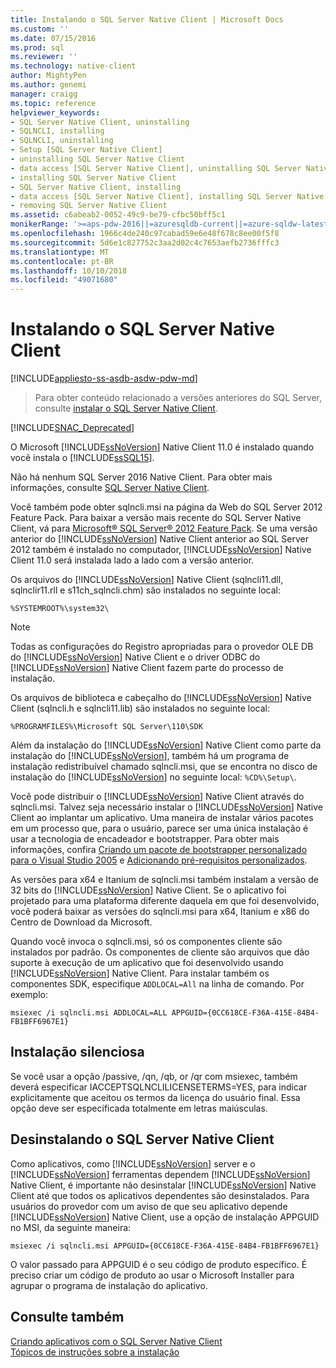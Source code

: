 ```yaml
---
title: Instalando o SQL Server Native Client | Microsoft Docs
ms.custom: ''
ms.date: 07/15/2016
ms.prod: sql
ms.reviewer: ''
ms.technology: native-client
author: MightyPen
ms.author: genemi
manager: craigg
ms.topic: reference
helpviewer_keywords:
- SQL Server Native Client, uninstalling
- SQLNCLI, installing
- SQLNCLI, uninstalling
- Setup [SQL Server Native Client]
- uninstalling SQL Server Native Client
- data access [SQL Server Native Client], uninstalling SQL Server Native Client
- installing SQL Server Native Client
- SQL Server Native Client, installing
- data access [SQL Server Native Client], installing SQL Server Native Client
- removing SQL Server Native Client
ms.assetid: c6abeab2-0052-49c9-be79-cfbc50bff5c1
monikerRange: '>=aps-pdw-2016||=azuresqldb-current||=azure-sqldw-latest||>=sql-server-2016||=sqlallproducts-allversions||>=sql-server-linux-2017||=azuresqldb-mi-current'
ms.openlocfilehash: 1966c4de240c97cabad59e6e48f678c8ee00f5f8
ms.sourcegitcommit: 5d6e1c827752c3aa2d02c4c7653aefb2736fffc3
ms.translationtype: MT
ms.contentlocale: pt-BR
ms.lasthandoff: 10/10/2018
ms.locfileid: "49071680"
---
```

# <a name="installing-sql-server-native-client"></a>Instalando o SQL Server Native Client
[!INCLUDE[appliesto-ss-asdb-asdw-pdw-md](../../../includes/appliesto-ss-asdb-asdw-pdw-md.md)]
 > Para obter conteúdo relacionado a versões anteriores do SQL Server, consulte [instalar o SQL Server Native Client](installing-sql-server-native-client.md).

[!INCLUDE[SNAC_Deprecated](../../../includes/snac-deprecated.md)]

  O Microsoft [!INCLUDE[ssNoVersion](../../../includes/ssnoversion-md.md)] Native Client 11.0 é instalado quando você instala o [!INCLUDE[ssSQL15](../../../includes/sssql15-md.md)]. 
 
 Não há nenhum SQL Server 2016 Native Client. Para obter mais informações, consulte [SQL Server Native Client](../../../relational-databases/native-client/sql-server-native-client.md). 
 
Você também pode obter sqlncli.msi na página da Web do SQL Server 2012 Feature Pack. Para baixar a versão mais recente do SQL Server Native Client, vá para [Microsoft® SQL Server® 2012 Feature Pack](http://www.microsoft.com/en-us/download/confirmation.aspx?id=29065). Se uma versão anterior do [!INCLUDE[ssNoVersion](../../../includes/ssnoversion-md.md)] Native Client anterior ao SQL Server 2012 também é instalado no computador, [!INCLUDE[ssNoVersion](../../../includes/ssnoversion-md.md)] Native Client 11.0 será instalada lado a lado com a versão anterior.  
  
 Os arquivos do [!INCLUDE[ssNoVersion](../../../includes/ssnoversion-md.md)] Native Client (sqlncli11.dll, sqlnclir11.rll e s11ch_sqlncli.chm) são instalados no seguinte local:  
  
 `%SYSTEMROOT%\system32\`  
  
> [!NOTE]  
>  Todas as configurações do Registro apropriadas para o provedor OLE DB do [!INCLUDE[ssNoVersion](../../../includes/ssnoversion-md.md)] Native Client e o driver ODBC do [!INCLUDE[ssNoVersion](../../../includes/ssnoversion-md.md)] Native Client fazem parte do processo de instalação.  
  
 Os arquivos de biblioteca e cabeçalho do [!INCLUDE[ssNoVersion](../../../includes/ssnoversion-md.md)] Native Client (sqlncli.h e sqlncli11.lib) são instalados no seguinte local:  
  
 `%PROGRAMFILES%\Microsoft SQL Server\110\SDK`  
  
 Além da instalação do [!INCLUDE[ssNoVersion](../../../includes/ssnoversion-md.md)] Native Client como parte da instalação do [!INCLUDE[ssNoVersion](../../../includes/ssnoversion-md.md)], também há um programa de instalação redistribuível chamado sqlncli.msi, que se encontra no disco de instalação do [!INCLUDE[ssNoVersion](../../../includes/ssnoversion-md.md)] no seguinte local: `%CD%\Setup\`.  
  
 Você pode distribuir o [!INCLUDE[ssNoVersion](../../../includes/ssnoversion-md.md)] Native Client através do sqlncli.msi. Talvez seja necessário instalar o [!INCLUDE[ssNoVersion](../../../includes/ssnoversion-md.md)] Native Client ao implantar um aplicativo. Uma maneira de instalar vários pacotes em um processo que, para o usuário, parece ser uma única instalação é usar a tecnologia de encadeador e bootstrapper. Para obter mais informações, confira [Criando um pacote de bootstrapper personalizado para o Visual Studio 2005](http://go.microsoft.com/fwlink/?LinkId=115667) e [Adicionando pré-requisitos personalizados](http://go.microsoft.com/fwlink/?LinkId=115668).  
  
 As versões para x64 e Itanium de sqlncli.msi também instalam a versão de 32 bits do [!INCLUDE[ssNoVersion](../../../includes/ssnoversion-md.md)] Native Client. Se o aplicativo foi projetado para uma plataforma diferente daquela em que foi desenvolvido, você poderá baixar as versões do sqlncli.msi para x64, Itanium e x86 do Centro de Download da Microsoft.  
  
 Quando você invoca o sqlncli.msi, só os componentes cliente são instalados por padrão. Os componentes de cliente são arquivos que dão suporte à execução de um aplicativo que foi desenvolvido usando [!INCLUDE[ssNoVersion](../../../includes/ssnoversion-md.md)] Native Client. Para instalar também os componentes SDK, especifique `ADDLOCAL=All` na linha de comando. Por exemplo:  
  
 `msiexec /i sqlncli.msi ADDLOCAL=ALL APPGUID={0CC618CE-F36A-415E-84B4-FB1BFF6967E1}`  
  
## <a name="silent-install"></a>Instalação silenciosa  
 Se você usar a opção /passive, /qn, /qb, or /qr com msiexec, também deverá especificar IACCEPTSQLNCLILICENSETERMS=YES, para indicar explicitamente que aceitou os termos da licença do usuário final. Essa opção deve ser especificada totalmente em letras maiúsculas.  
  
## <a name="uninstalling-sql-server-native-client"></a>Desinstalando o SQL Server Native Client  
 Como aplicativos, como [!INCLUDE[ssNoVersion](../../../includes/ssnoversion-md.md)] server e o [!INCLUDE[ssNoVersion](../../../includes/ssnoversion-md.md)] ferramentas dependem [!INCLUDE[ssNoVersion](../../../includes/ssnoversion-md.md)] Native Client, é importante não desinstalar [!INCLUDE[ssNoVersion](../../../includes/ssnoversion-md.md)] Native Client até que todos os aplicativos dependentes são desinstalados. Para usuários do provedor com um aviso de que seu aplicativo depende [!INCLUDE[ssNoVersion](../../../includes/ssnoversion-md.md)] Native Client, use a opção de instalação APPGUID no MSI, da seguinte maneira:  
  
 `msiexec /i sqlncli.msi APPGUID={0CC618CE-F36A-415E-84B4-FB1BFF6967E1}`  
  
 O valor passado para APPGUID é o seu código de produto específico. É preciso criar um código de produto ao usar o Microsoft Installer para agrupar o programa de instalação do aplicativo.  
  
## <a name="see-also"></a>Consulte também  
 [Criando aplicativos com o SQL Server Native Client](../../../relational-databases/native-client/applications/installing-sql-server-native-client.md)   
 [Tópicos de instruções sobre a instalação](http://msdn.microsoft.com/library/59de41e7-557f-462a-8914-53ec35496baa)  
  
  
